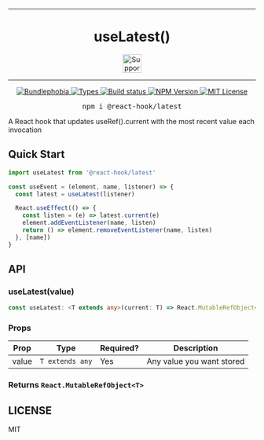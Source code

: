 <hr>
<div align="center">
  <h1 align="center">
    useLatest()
  </h1>
  <div align="center">
    <a href="https://flexstack.com"><img src="https://flexstack.com/images/supported-by-flexstack.svg" height="38" alt="Supported by FlexStack"></a>
  </div>
</div>
<hr>

<p align="center">
  <a href="https://bundlephobia.com/result?p=@react-hook/latest">
    <img alt="Bundlephobia" src="https://img.shields.io/bundlephobia/minzip/@react-hook/latest?style=for-the-badge&labelColor=24292e">
  </a>
  <a aria-label="Types" href="https://www.npmjs.com/package/@react-hook/latest">
    <img alt="Types" src="https://img.shields.io/npm/types/@react-hook/latest?style=for-the-badge&labelColor=24292e">
  </a>
  <a aria-label="Build status" href="https://travis-ci.com/jaredLunde/react-hook">
    <img alt="Build status" src="https://img.shields.io/travis/com/jaredLunde/react-hook?style=for-the-badge&labelColor=24292e">
  </a>
  <a aria-label="NPM version" href="https://www.npmjs.com/package/@react-hook/latest">
    <img alt="NPM Version" src="https://img.shields.io/npm/v/@react-hook/latest?style=for-the-badge&labelColor=24292e">
  </a>
  <a aria-label="License" href="https://jaredlunde.mit-license.org/">
    <img alt="MIT License" src="https://img.shields.io/npm/l/@react-hook/latest?style=for-the-badge&labelColor=24292e">
  </a>
</p>

<pre align="center">npm i @react-hook/latest</pre>

A React hook that updates useRef().current with the most recent value each invocation

## Quick Start

```jsx harmony
import useLatest from '@react-hook/latest'

const useEvent = (element, name, listener) => {
  const latest = useLatest(listener)

  React.useEffect(() => {
    const listen = (e) => latest.current(e)
    element.addEventListener(name, listen)
    return () => element.removeEventListener(name, listen)
  }, [name])
}
```

## API

### useLatest(value)

```ts
const useLatest: <T extends any>(current: T) => React.MutableRefObject<T>
```

### Props

| Prop  | Type            | Required? | Description               |
| ----- | --------------- | --------- | ------------------------- |
| value | `T extends any` | Yes       | Any value you want stored |

### Returns `React.MutableRefObject<T>`

## LICENSE

MIT
